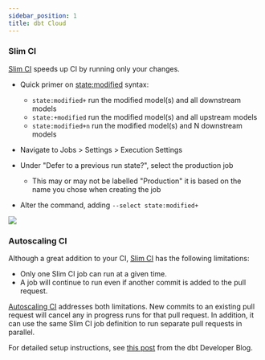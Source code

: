 ```yaml
---
sidebar_position: 1
title: dbt Cloud
---
```


### Slim CI
[Slim CI](https://docs.getdbt.com/docs/dbt-cloud/using-dbt-cloud/cloud-enabling-continuous-integration#configuring-a-dbt-cloud-ci-job) speeds up CI by running only your changes.

  * Quick primer on [state:modified](https://docs.getdbt.com/reference/node-selection/methods#the-state-method) syntax:
      * `state:modified+` run the modified model(s) and all downstream models
      * `state:+modified` run the modified model(s) and all upstream models
      * `state:modified+n` run the modified model(s) and N downstream models


* Navigate to Jobs > Settings > Execution Settings
* Under "Defer to a previous run state?", select the production job
    * This may or may not be labelled "Production" it is based on the name you chose when creating the job
* Alter the command, adding `--select state:modified+`


![](../../../static/img/cloud_slim_ci.png)

### Autoscaling CI

Although a great addition to your CI, [Slim CI](#slim-ci) has the following limitations:

* Only one Slim CI job can run at a given time.
* A job will continue to run even if another commit is added to the pull request.

[Autoscaling CI](https://docs.getdbt.com/blog/intelligent-slim-ci#the-solution-autoscaling-ci) addresses both limitations. New commits to an existing pull request will cancel any in progress runs for that pull request. In addition, it can use the same Slim CI job definition to run separate pull requests in parallel.

For detailed setup instructions, see [this post](https://docs.getdbt.com/blog/intelligent-slim-ci#setup) from the dbt Developer Blog.